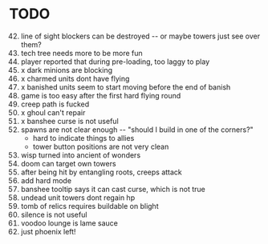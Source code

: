# TODO

42. line of sight blockers can be destroyed -- or maybe towers just see over them?
44. tech tree needs more to be more fun
62. player reported that during pre-loading, too laggy to play
63. x dark minions are blocking
65. x charmed units dont have flying
66. x banished units seem to start moving before the end of banish
67. game is too easy after the first hard flying round
58. creep path is fucked
59. x ghoul can't repair
60. x banshee curse is not useful
63. spawns are not clear enough -- "should I build in one of the corners?"
    - hard to indicate things to allies
    - tower button positions are not very clean
64. wisp turned into ancient of wonders
65. doom can target own towers
66. after being hit by entangling roots, creeps attack
67. add hard mode
68. banshee tooltip says it can cast curse, which is not true
69. undead unit towers dont regain hp
70. tomb of relics requires buildable on blight
71. silence is not useful
72. voodoo lounge is lame sauce
73. just phoenix left!
